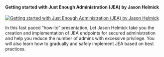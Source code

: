 ﻿#### Getting started with Just Enough Administration (JEA) by Jason Helmick

[![Getting started with Just Enough Administration (JEA) by Jason Helmick](https://i3.ytimg.com/vi/zftC6eDzRJY/hqdefault.jpg "Getting started with Just Enough Administration (JEA) by Jason Helmick")](https://www.youtube.com/watch?v=zftC6eDzRJY)

In this fast paced “how-to” presentation, Let Jason Helmick take you the creation and implementation of JEA endpoints for secured administration and help you reduce the number of admins with excessive privilege. You will also learn how to gradually and safely implement JEA based on best practices.


